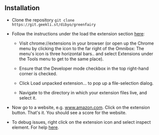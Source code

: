 ## Installation

* Clone the repository `git clone https://git.geekli.st/dibyo/greenfairy`
* Follow the instructions under the load the extension section [here](https://developer.chrome.com/extensions/getstarted):

  * Visit chrome://extensions in your browser (or open up the Chrome menu by clicking the icon to the far right of the Omnibox:  The menu's icon is three horizontal bars.. and select Extensions under the Tools menu to get to the same place).

  * Ensure that the Developer mode checkbox in the top right-hand corner is checked.

  * Click Load unpacked extension… to pop up a file-selection dialog.

  * Navigate to the directory in which your extension files live, and select it.
* Now go to a website, e.g. www.amazon.com. Click on the extension button. That's it. You should see a score for the website.
* To debug issues, right click on the extension icon and select inspect element. For help [here](https://developer.chrome.com/extensions/tut_debugging).
